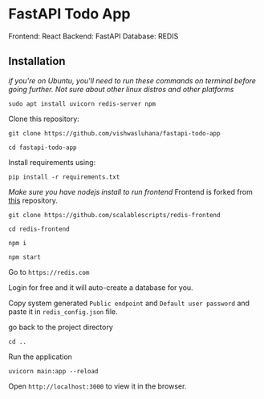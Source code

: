 # FastAPI Todo App

Frontend: React
Backend: FastAPI
Database: REDIS

## Installation

*if you're on Ubuntu, you'll need to run these commands on terminal before going further. Not sure about other linux distros and other platforms*
```
sudo apt install uvicorn redis-server npm
```

Clone this repository:

```
git clone https://github.com/vishwasluhana/fastapi-todo-app
```

```
cd fastapi-todo-app
```

Install requirements using:

```
pip install -r requirements.txt
```

*Make sure you have nodejs install to run frontend*
Frontend is forked from [this](https://github.com/scalablescripts/redis-frontend) repository.

```
git clone https://github.com/scalablescripts/redis-frontend
```

```
cd redis-frontend
```

```
npm i
```

```
npm start
```

Go to `https://redis.com`

Login for free and it will auto-create a database for you.

Copy system generated `Public endpoint` and `Default user password` and paste it in `redis_config.json` file.


go back to the project directory
```
cd ..
```
Run the application

```
uvicorn main:app --reload
```

Open `http://localhost:3000` to view it in the browser.